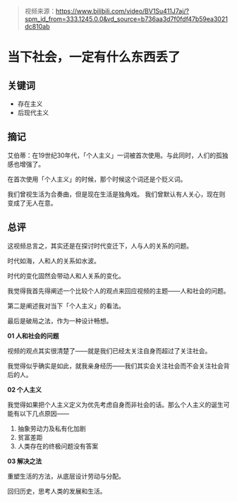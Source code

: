 > 视频来源：https://www.bilibili.com/video/BV1Su411J7aj/?spm_id_from=333.1245.0.0&vd_source=b736aa3d7f0fdf47b59ea3021dc810ab

# 当下社会，一定有什么东西丢了

## 关键词

- 存在主义
- 后现代主义



## 摘记

艾伯蒂：在19世纪30年代，「个人主义」一词被首次使用。与此同时，人们的孤独感也增强了。

在首次使用「个人主义」的时候，那个时候这个词还是个贬义词。

我们曾视生活为合奏曲，但是现在生活是独角戏。 我们曾默认有人关心，现在则变成了无人在意。



## 总评

这视频总言之，其实还是在探讨时代变迁下，人与人的关系的问题。

时代如海，人和人的关系如水波。

时代的变化固然会带动人和人关系的变化。

我觉得我首先得阐述一个比较个人的观点来回应视频的主题——人和社会的问题。

第二是阐述我对当下「个人主义」的看法。

最后是破局之法，作为一种设计畅想。

**01 人和社会的问题**

视频的观点其实很清楚了——就是我们已经太关注自身而超过了关注社会。

我觉得似乎确实是如此，就我亲身经历——我们其实会关注社会而不会关注社会背后的人。



**02 个人主义**

我觉得如果把个人主义定义为优先考虑自身而非社会的话。那么个人主义的诞生可能有以下几点原因——

1. 抽象劳动力及私有化加剧
2. 贫富差距
3. 人类存在的终极问题没有答案



**03 解决之法**

重塑生活的方法，从底层设计劳动与分配。

回归历史，思考人类的发展和生活。
